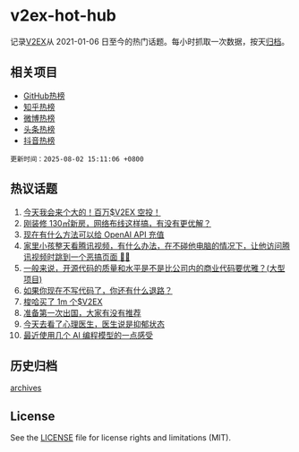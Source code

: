 # v2ex-hot-hub

 记录[V2EX](https://www.v2ex.com/)从 2021-01-06 日至今的热门话题。每小时抓取一次数据，按天[归档](archives)。
 
 ## 相关项目

- [GitHub热榜](https://github.com/lonnyzhang423/github-hot-hub)
- [知乎热榜](https://github.com/lonnyzhang423/zhihu-hot-hub)
- [微博热榜](https://github.com/lonnyzhang423/weibo-hot-hub)
- [头条热榜](https://github.com/lonnyzhang423/toutiao-hot-hub)
- [抖音热榜](https://github.com/lonnyzhang423/douyin-hot-hub)


 `更新时间：2025-08-02 15:11:06 +0800`

## 热议话题

1. [今天我会来个大的！百万$V2EX 空投！](https://www.v2ex.com/t/1149444)
1. [刚装修 130㎡新房，网络布线这样搞，有没有更优解？](https://www.v2ex.com/t/1149318)
1. [现在有什么方法可以给 OpenAI API 充值](https://www.v2ex.com/t/1149303)
1. [家里小孩整天看腾讯视频，有什么办法，在不碰他电脑的情况下，让他访问腾讯视频时跳到一个恶搞页面 😤😤](https://www.v2ex.com/t/1149373)
1. [一般来说，开源代码的质量和水平是不是比公司内的商业代码要优雅？(大型项目)](https://www.v2ex.com/t/1149306)
1. [如果你现在不写代码了，你还有什么退路？](https://www.v2ex.com/t/1149335)
1. [梭哈买了 1m 个$V2EX](https://www.v2ex.com/t/1149420)
1. [准备第一次出国，大家有没有推荐](https://www.v2ex.com/t/1149432)
1. [今天去看了心理医生，医生说是抑郁状态](https://www.v2ex.com/t/1149372)
1. [最近使用几个 AI 编程模型的一点感受](https://www.v2ex.com/t/1149334)

## 历史归档

[archives](archives)

## License

See the [LICENSE](LICENSE) file for license rights and limitations (MIT).
